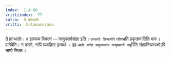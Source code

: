 ```yaml
---
index:  1.4.80
vrittiindex:  77
sutra:  ते प्राग्धातोः
vritti:  balamanorama 
---
```


ते प्राग्धातोः। `ते` इत्यस्य विवरणं -- गत्युपसर्गसंज्ञा इति। `उपसर्गाः क्रियायोगे` `गतिश्चे`ति प्रकृतत्वादिति भावः। प्रागेवेति। न परतो, नापि व्यवहिता इत्यर्थ-। इह `धातोः प्रागेव प्रयुज्यमाना गत्युपसर्गाः स्यु`रिति संज्ञानियमपक्षोऽपि भाष्ये स्थितः।

